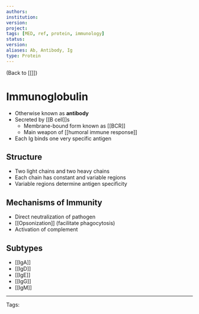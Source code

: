 ```yaml
---
authors: 
institution: 
version: 
project: 
tags: [MED, ref, protein, immunology]
status: 
version: 
aliases: Ab, Antibody, Ig
type: Protein
---
```


(Back to [[]])

# Immunoglobulin

- Otherwise known as **antibody**
- Secreted by [[B cell]]s
	- Membrane-bound form known as [[BCR]]
	- Main weapon of [[humoral immune response]]
- Each Ig binds one very specific antigen
## Structure
- Two light chains and two heavy chains
- Each chain has constant and variable regions
- Variable regions determine antigen specificity
## Mechanisms of Immunity
- Direct neutralization of pathogen
- [[Opsonization]] (facilitate phagocytosis)
- Activation of complement
## Subtypes
- [[IgA]]
- [[IgD]]
- [[IgE]]
- [[IgG]]
- [[IgM]]

---
Tags: 


